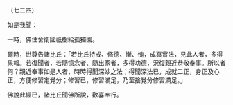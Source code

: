 （七二四）

如是我聞：

一時，佛住舍衛國祇樹給孤獨園。

爾時，世尊告諸比丘：「若比丘持戒、修德、慚、愧，成真實法，見此人者，多得果報。若復聞者，若隨憶念者、隨出家者，多得功德，況復親近恭敬奉事。所以者何？親近奉事如是人者，時時得聞深妙之法；得聞深法已，成就二正，身正及心正，方便修習定覺分；修習已，修習滿足，乃至捨覺分修習滿足。」

佛說此經已，諸比丘聞佛所說，歡喜奉行。



